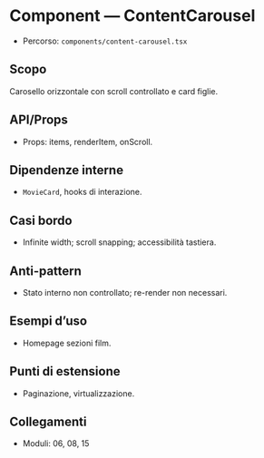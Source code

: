 # Component — ContentCarousel

- Percorso: `components/content-carousel.tsx`

## Scopo
Carosello orizzontale con scroll controllato e card figlie.

## API/Props
- Props: items, renderItem, onScroll.

## Dipendenze interne
- `MovieCard`, hooks di interazione.

## Casi bordo
- Infinite width; scroll snapping; accessibilità tastiera.

## Anti-pattern
- Stato interno non controllato; re-render non necessari.

## Esempi d’uso
- Homepage sezioni film.

## Punti di estensione
- Paginazione, virtualizzazione.

## Collegamenti
- Moduli: 06, 08, 15